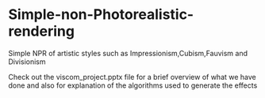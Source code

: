 Simple-non-Photorealistic-rendering
===================================

Simple NPR of artistic styles such as Impressionism,Cubism,Fauvism and Divisionism 

Check out the viscom_project.pptx file for a brief overview of what we have done and also for explanation of the algorithms used to generate the effects
